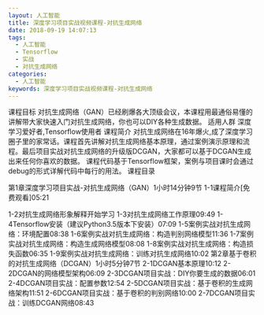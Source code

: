 ```yaml
---
layout: 人工智能
title: 深度学习项目实战视频课程-对抗生成网络
date: 2018-09-19 14:07:13
tags:
  - 人工智能
  - Tensorflow
  - 实战
  - 对抗生成网络
categories:
  - 人工智能
keywords: 深度学习项目实战视频课程-对抗生成网络
---
```

课程目标
对抗生成网络（GAN）已经刷爆各大顶级会议，本课程用最通俗易懂的讲解带大家快速入门对抗生成网络，你也可以DIY各种生成数据。
适用人群
深度学习爱好者,Tensorflow使用者
课程简介
对抗生成网络在16年爆火,成了深度学习圈子里的家常话。课程首先讲解对抗生成网络基本原理，通过案例演示原理和流程。最后项目实战对抗生成网络的升级版DCGAN，大家都可以基于DCGAN生成出来任何你喜欢的数据。
课程代码基于Tensorflow框架，案例与项目课时会通过debug的形式详解代码中每行的用法。
课程目录

第1章深度学习项目实战-对抗生成网络（GAN）1小时14分钟9节
1-1课程简介[免费观看]05:21
<!-- more -->
1-2对抗生成网络形象解释开始学习
1-3对抗生成网络工作原理09:49
1-4Tensorflow安装（建议Python3.5版本下安装）07:09
1-5案例实战对抗生成网络：环境配置08:38
1-6案例实战对抗生成网络：构造判别网络模型11:36
1-7案例实战对抗生成网络：构造生成网络模型08:08
1-8案例实战对抗生成网络：构造损失函数06:35
1-9案例实战对抗生成网络：训练对抗生成网络10:02
第2章基于卷积的对抗生成网络（DCGAN）1小时5分钟7节
2-1DCGAN基本原理10:12
2-2DCGAN的网络模型架构06:09
2-3DCGAN项目实战：DIY你要生成的数据06:01
2-4DCGAN项目实战：配置参数12:54
2-5DCGAN项目实战：基于卷积的生成网络架构11:51
2-6DCGAN项目实战：基于卷积的判别网络10:00
2-7DCGAN项目实战：训练DCGAN网络08:43
<div id="jspay" sid="IM9U7ms4411" style="display:none">IM9U7ms4411</div>
<script type="text/javascript" src="https://www.fageka.com/j.js"></script>
<script type="text/javascript" src="https://www.fageka.com/f.js" charset="utf-8"></script>
